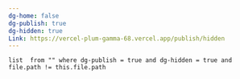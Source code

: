 ```yaml
---
dg-home: false
dg-publish: true
dg-hidden: true
Link: https://vercel-plum-gamma-68.vercel.app/publish/hidden
---
```



```dataview
list  from "" where dg-publish = true and dg-hidden = true and file.path != this.file.path

```


